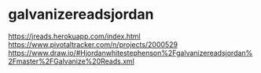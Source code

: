 # galvanizereadsjordan

https://jreads.herokuapp.com/index.html
https://www.pivotaltracker.com/n/projects/2000529
https://www.draw.io/#Hjordanwhitestephenson%2Fgalvanizereadsjordan%2Fmaster%2FGalvanize%20Reads.xml
